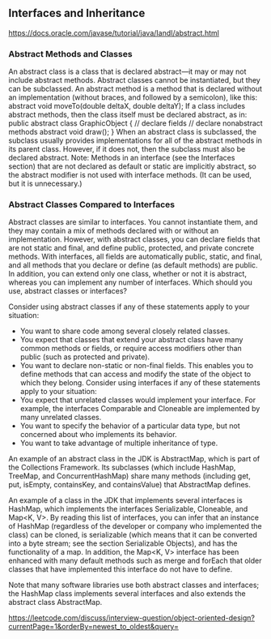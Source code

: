 ## Interfaces and Inheritance
https://docs.oracle.com/javase/tutorial/java/IandI/abstract.html

### Abstract Methods and Classes
An abstract class is a class that is declared abstract—it may or may not include abstract methods. Abstract classes cannot be instantiated, but they can be subclassed.
An abstract method is a method that is declared without an implementation (without braces, and followed by a semicolon), like this:
    abstract void moveTo(double deltaX, double deltaY);
If a class includes abstract methods, then the class itself must be declared abstract, as in:
    public abstract class GraphicObject {
        // declare fields
        // declare nonabstract methods
        abstract void draw();
    }
When an abstract class is subclassed, the subclass usually provides implementations for all of the abstract methods in its parent class. However, if it does not, then the subclass must also be declared abstract.
Note: Methods in an interface (see the Interfaces section) that are not declared as default or static are implicitly abstract, so the abstract modifier is not used with interface methods. (It can be used, but it is unnecessary.)

### Abstract Classes Compared to Interfaces
Abstract classes are similar to interfaces. You cannot instantiate them, and they may contain a mix of methods declared with or without an implementation. However, with abstract classes, you can declare fields that are not static and final, and define public, protected, and private concrete methods. With interfaces, all fields are automatically public, static, and final, and all methods that you declare or define (as default methods) are public. In addition, you can extend only one class, whether or not it is abstract, whereas you can implement any number of interfaces.
Which should you use, abstract classes or interfaces?

Consider using abstract classes if any of these statements apply to your situation:
- You want to share code among several closely related classes.
- You expect that classes that extend your abstract class have many common methods or fields, or require access modifiers other than public (such as protected and private).
- You want to declare non-static or non-final fields. This enables you to define methods that can access and modify the state of the object to which they belong.
Consider using interfaces if any of these statements apply to your situation:
- You expect that unrelated classes would implement your interface. For example, the interfaces Comparable and Cloneable are implemented by many unrelated classes.
- You want to specify the behavior of a particular data type, but not concerned about who implements its behavior.
- You want to take advantage of multiple inheritance of type.

An example of an abstract class in the JDK is AbstractMap, which is part of the Collections Framework. Its subclasses (which include HashMap, TreeMap, and ConcurrentHashMap) share many methods (including get, put, isEmpty, containsKey, and containsValue) that AbstractMap defines.

An example of a class in the JDK that implements several interfaces is HashMap, which implements the interfaces Serializable, Cloneable, and Map<K, V>. By reading this list of interfaces, you can infer that an instance of HashMap (regardless of the developer or company who implemented the class) can be cloned, is serializable (which means that it can be converted into a byte stream; see the section Serializable Objects), and has the functionality of a map. In addition, the Map<K, V> interface has been enhanced with many default methods such as merge and forEach that older classes that have implemented this interface do not have to define.

Note that many software libraries use both abstract classes and interfaces; the HashMap class implements several interfaces and also extends the abstract class AbstractMap.






https://leetcode.com/discuss/interview-question/object-oriented-design?currentPage=1&orderBy=newest_to_oldest&query=
